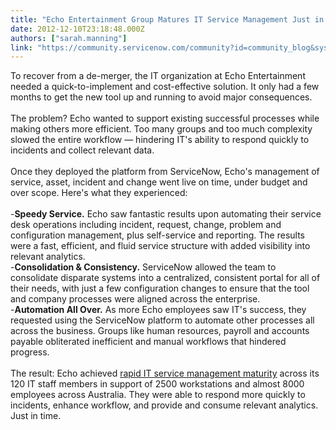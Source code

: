 ```yaml
---
title: "Echo Entertainment Group Matures IT Service Management Just in Time"
date: 2012-12-10T23:18:48.000Z
authors: ["sarah.manning"]
link: "https://community.servicenow.com/community?id=community_blog&sys_id=a34da229dbd0dbc01dcaf3231f9619aa"
---
```

<p>To recover from a de-merger, the IT organization at Echo Entertainment needed a quick-to-implement and cost-effective solution. It only had a few months to get the new tool up and running to avoid major consequences.<br /><br />The problem? Echo wanted to support existing successful processes while making others more efficient. Too many groups and too much complexity slowed the entire workflow — hindering IT's ability to respond quickly to incidents and collect relevant data. <br /><br />Once they deployed the platform from ServiceNow, Echo's management of service, asset, incident and change went live on time, under budget and over scope. Here's what they experienced:<br /><br />-<b>Speedy Service.</b> Echo saw fantastic results upon automating their service desk operations including incident, request, change, problem and configuration management, plus self-service and reporting. The results were a fast, efficient, and fluid service structure with added visibility into relevant analytics. <br />-<b>Consolidation &amp; Consistency.</b> ServiceNow allowed the team to consolidate disparate systems into a centralized, consistent portal for all of their needs, with just a few configuration changes to ensure that the tool and company processes were aligned across the enterprise.<br />-<b>Automation All Over.</b> As more Echo employees saw IT's success, they requested using the ServiceNow platform to automate other processes all across the business. Groups like human resources, payroll and accounts payable obliterated inefficient and manual workflows that hindered progress. <br /><br />The result: Echo achieved <a title="t.ly/UQ6nnq" href="http://bit.ly/UQ6nnq">rapid IT service management maturity</a> across its 120 IT staff members in support of 2500 workstations and almost 8000 employees across Australia. They were able to respond more quickly to incidents, enhance workflow, and provide and consume relevant analytics. Just in time.</p>